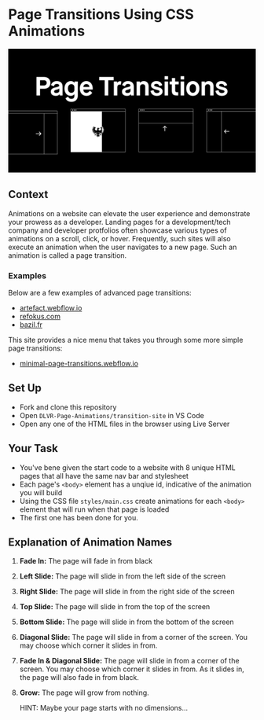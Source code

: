 # Page Transitions Using CSS Animations
<p align="center"><img src="banner.png"></p>


## Context
Animations on a website can elevate the user experience and demonstrate your prowess as a developer. Landing pages for a development/tech company and developer protfolios often showcase various types of animations on a scroll, click, or hover. Frequently, such sites will also execute an animation when the user navigates to a new page. Such an animation is called a page transition.

### Examples
Below are a few examples of advanced page transitions:
- [artefact.webflow.io](https://artefact.webflow.io/)
- [refokus.com](https://www.refokus.com/)
- [bazil.fr](https://en.bazil.fr/)

This site provides a nice menu that takes you through some more simple page transitions:
- [minimal-page-transitions.webflow.io](https://minimal-page-transitions.webflow.io/)


## Set Up
- Fork and clone this repository
- Open `DLVR-Page-Animations/transition-site` in VS Code
- Open any one of the HTML files in the browser using Live Server 


## Your Task
- You've bene given the start code to a website with 8 unique HTML pages that all have the same nav bar and stylesheet
- Each page's `<body>` element has a unqiue id, indicative of the animation you will build
- Using the CSS file `styles/main.css` create animations for each `<body>` element that will run when that page is loaded
- The first one has been done for you.


## Explanation of Animation Names
1. **Fade In:** The page will fade in from black
1. **Left Slide:** The page will slide in from the left side of the screen
1. **Right Slide:** The page will slide in from the right side of the screen
1. **Top Slide:** The page will slide in from the top of the screen
1. **Bottom Slide:** The page will slide in from the bottom of the screen
1. **Diagonal Slide:** The page will slide in from a corner of the screen. You may choose which corner it slides in from.
1. **Fade In & Diagonal Slide:** The page will slide in from a corner of the screen. You may choose which corner it slides in from. As it slides in, the page will also fade in from black.
1. **Grow:** The page will grow from nothing.
    
    HINT: Maybe your page starts with no dimensions...
